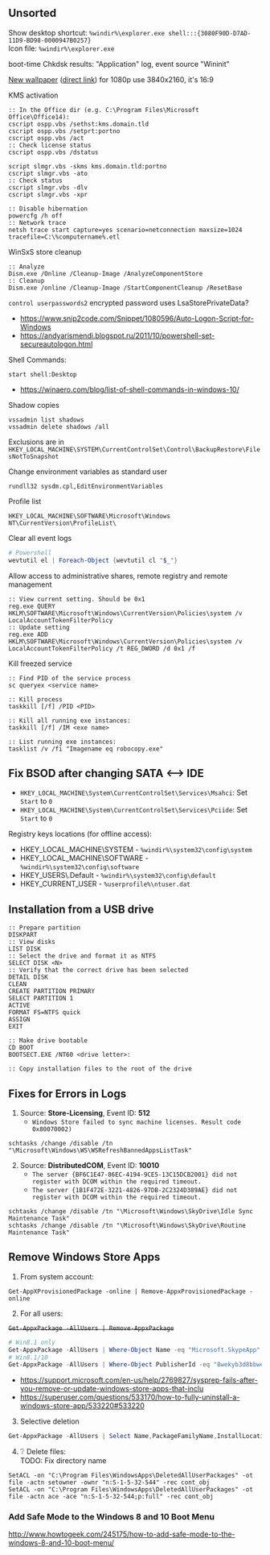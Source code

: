 ## Unsorted

Show desktop shortcut: `%windir%\explorer.exe shell:::{3080F90D-D7AD-11D9-BD98-0000947B0257}`<br>
Icon file: `%windir%\explorer.exe`

boot-time Chkdsk results: "Application" log, event source "Wininit"

[New wallpaper](../files/windows/Windows10_1903_4K_wallpaper.zip) ([direct link](https://github.com/cheretbe/notes/raw/master/files/windows/Windows10_1903_4K_wallpaper.zip)) for 1080p use 3840x2160, it's 16:9

KMS activation
```batch
:: In the Office dir (e.g. C:\Program Files\Microsoft Office\Office14):
cscript ospp.vbs /sethst:kms.domain.tld
cscript ospp.vbs /setprt:portno
cscript ospp.vbs /act
:: Check license status
cscript ospp.vbs /dstatus

script slmgr.vbs -skms kms.domain.tld:portno
cscript slmgr.vbs -ato
:: Check status
cscript slmgr.vbs -dlv
cscript slmgr.vbs -xpr
```

```batch
:: Disable hibernation
powercfg /h off
:: Network trace
netsh trace start capture=yes scenario=netconnection maxsize=1024 tracefile=C:\%computername%.etl
```

WinSxS store cleanup
```batch
:: Analyze
Dism.exe /Online /Cleanup-Image /AnalyzeComponentStore
:: Cleanup
Dism.exe /online /Cleanup-Image /StartComponentCleanup /ResetBase
```

`control userpasswords2` encrypted password uses  LsaStorePrivateData?
* https://www.snip2code.com/Snippet/1080596/Auto-Logon-Script-for-Windows
* https://andyarismendi.blogspot.ru/2011/10/powershell-set-secureautologon.html

Shell Commands:
```
start shell:Desktop
```
* https://winaero.com/blog/list-of-shell-commands-in-windows-10/

Shadow copies
```
vssadmin list shadows
vssadmin delete shadows /all
```
Exclusions are in `HKEY_LOCAL_MACHINE\SYSTEM\CurrentControlSet\Control\BackupRestore\FilesNotToSnapshot`

Change environment variables as standard user
```
rundll32 sysdm.cpl,EditEnvironmentVariables
```

Profile list
```
HKEY_LOCAL_MACHINE\SOFTWARE\Microsoft\Windows NT\CurrentVersion\ProfileList\
```

Clear all event logs
```powershell
# Powershell
wevtutil el | Foreach-Object {wevtutil cl "$_"}
```

Allow access to administrative shares, remote registry and remote management
```batch
:: View current setting. Should be 0x1
reg.exe QUERY HKLM\SOFTWARE\Microsoft\Windows\CurrentVersion\Policies\system /v LocalAccountTokenFilterPolicy
:: Update setting
reg.exe ADD HKLM\SOFTWARE\Microsoft\Windows\CurrentVersion\Policies\system /v LocalAccountTokenFilterPolicy /t REG_DWORD /d 0x1 /f
```

Kill freezed service
```batch
:: Find PID of the service process
sc queryex <service name>

:: Kill process
taskkill [/f] /PID <PID>

:: Kill all running exe instances:
taskkill [/f] /IM <exe name>

:: List running exe instances:
tasklist /v /fi "Imagename eq robocopy.exe"
```

## Fix BSOD after changing SATA <--> IDE

* `HKEY_LOCAL_MACHINE\System\CurrentControlSet\Services\Msahci`: Set `Start` to `0`
* `HKEY_LOCAL_MACHINE\System\CurrentControlSet\Services\Pciide`: Set `Start` to `0`

Registry keys locations (for offline access):
* HKEY_LOCAL_MACHINE\SYSTEM - `%windir%\system32\config\system`
* HKEY_LOCAL_MACHINE\SOFTWARE - `%windir%\system32\config\software`
* HKEY_USERS\\.Default - `%windir%\system32\config\default`
* HKEY_CURRENT_USER - `%userprofile%\ntuser.dat`

## Installation from a USB drive

```batch
:: Prepare partition
DISKPART
:: View disks
LIST DISK
:: Select the drive and format it as NTFS
SELECT DISK <N>
:: Verify that the correct drive has been selected
DETAIL DISK
CLEAN
CREATE PARTITION PRIMARY
SELECT PARTITION 1
ACTIVE
FORMAT FS=NTFS quick
ASSIGN
EXIT

:: Make drive bootable
CD BOOT
BOOTSECT.EXE /NT60 <drive letter>:

:: Copy installation files to the root of the drive
```

## Fixes for Errors in Logs

1. Source: **Store-Licensing**, Event ID: **512**
    - `Windows Store failed to sync machine licenses. Result code 0x80070002)`
```
schtasks /change /disable /tn "\Microsoft\Windows\WS\WSRefreshBannedAppsListTask"
```
2. Source: **DistributedCOM**, Event ID: **10010**
    - `The server {BF6C1E47-86EC-4194-9CE5-13C15DCB2001} did not register with DCOM within the required timeout.`
    - `The server {1B1F472E-3221-4826-97DB-2C2324D389AE} did not register with DCOM within the required timeout.`
```
schtasks /change /disable /tn "\Microsoft\Windows\SkyDrive\Idle Sync Maintenance Task"
schtasks /change /disable /tn "\Microsoft\Windows\SkyDrive\Routine Maintenance Task"
```



## Remove Windows Store Apps
1) From system account:
```
Get-AppXProvisionedPackage -online | Remove-AppxProvisionedPackage -online
```
2) For all users:

~~`Get-AppxPackage -AllUsers | Remove-AppxPackage`~~
```powershell
# Win8.1 only
Get-AppxPackage -AllUsers | Where-Object Name -eq "Microsoft.SkypeApp" | Remove-AppxPackage
# Win8.1/10
Get-AppxPackage -AllUsers | Where-Object PublisherId -eq "8wekyb3d8bbwe" | Remove-AppxPackage
```
* https://support.microsoft.com/en-us/help/2769827/sysprep-fails-after-you-remove-or-update-windows-store-apps-that-inclu
* https://superuser.com/questions/533170/how-to-fully-uninstall-a-windows-store-app/533220#533220
3) Selective deletion
```powershell
Get-AppxPackage -AllUsers | Select Name,PackageFamilyName,InstallLocation | Out-GridView
```
4) :grey_question: Delete files:  
TODO: Fix directory name
```
SetACL -on "C:\Program Files\WindowsApps\DeletedAllUserPackages" -ot file -actn setowner -ownr "n:S-1-5-32-544" -rec cont_obj
SetACL -on "C:\Program Files\WindowsApps\DeletedAllUserPackages" -ot file -actn ace -ace "n:S-1-5-32-544;p:full" -rec cont_obj
```
### Add Safe Mode to the Windows 8 and 10 Boot Menu
http://www.howtogeek.com/245175/how-to-add-safe-mode-to-the-windows-8-and-10-boot-menu/
